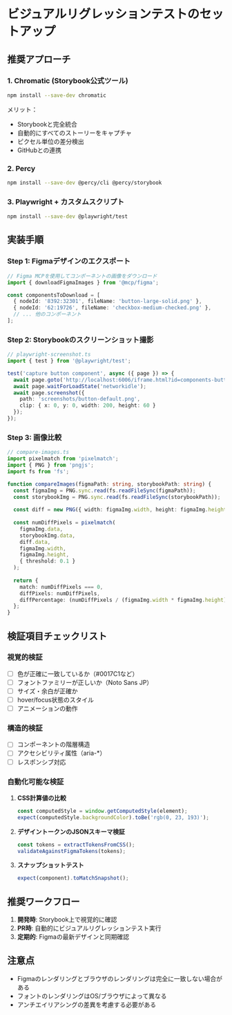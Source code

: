# ビジュアルリグレッションテストのセットアップ

## 推奨アプローチ

### 1. **Chromatic (Storybook公式ツール)**

```bash
npm install --save-dev chromatic
```

メリット：

- Storybookと完全統合
- 自動的にすべてのストーリーをキャプチャ
- ピクセル単位の差分検出
- GitHubとの連携

### 2. **Percy**

```bash
npm install --save-dev @percy/cli @percy/storybook
```

### 3. **Playwright + カスタムスクリプト**

```bash
npm install --save-dev @playwright/test
```

## 実装手順

### Step 1: Figmaデザインのエクスポート

```typescript
// Figma MCPを使用してコンポーネントの画像をダウンロード
import { downloadFigmaImages } from '@mcp/figma';

const componentsToDownload = [
  { nodeId: '8392:32301', fileName: 'button-large-solid.png' },
  { nodeId: '62:19726', fileName: 'checkbox-medium-checked.png' },
  // ... 他のコンポーネント
];
```

### Step 2: Storybookのスクリーンショット撮影

```typescript
// playwright-screenshot.ts
import { test } from '@playwright/test';

test('capture button component', async ({ page }) => {
  await page.goto('http://localhost:6006/iframe.html?id=components-button--default');
  await page.waitForLoadState('networkidle');
  await page.screenshot({ 
    path: 'screenshots/button-default.png',
    clip: { x: 0, y: 0, width: 200, height: 60 }
  });
});
```

### Step 3: 画像比較

```typescript
// compare-images.ts
import pixelmatch from 'pixelmatch';
import { PNG } from 'pngjs';
import fs from 'fs';

function compareImages(figmaPath: string, storybookPath: string) {
  const figmaImg = PNG.sync.read(fs.readFileSync(figmaPath));
  const storybookImg = PNG.sync.read(fs.readFileSync(storybookPath));
  
  const diff = new PNG({ width: figmaImg.width, height: figmaImg.height });
  
  const numDiffPixels = pixelmatch(
    figmaImg.data,
    storybookImg.data,
    diff.data,
    figmaImg.width,
    figmaImg.height,
    { threshold: 0.1 }
  );
  
  return {
    match: numDiffPixels === 0,
    diffPixels: numDiffPixels,
    diffPercentage: (numDiffPixels / (figmaImg.width * figmaImg.height)) * 100
  };
}
```

## 検証項目チェックリスト

### 視覚的検証

- [ ] 色が正確に一致しているか（#0017C1など）
- [ ] フォントファミリーが正しいか（Noto Sans JP）
- [ ] サイズ・余白が正確か
- [ ] hover/focus状態のスタイル
- [ ] アニメーションの動作

### 構造的検証

- [ ] コンポーネントの階層構造
- [ ] アクセシビリティ属性（aria-*）
- [ ] レスポンシブ対応

### 自動化可能な検証

1. **CSS計算値の比較**

   ```javascript
   const computedStyle = window.getComputedStyle(element);
   expect(computedStyle.backgroundColor).toBe('rgb(0, 23, 193)');
   ```

2. **デザイントークンのJSONスキーマ検証**

   ```javascript
   const tokens = extractTokensFromCSS();
   validateAgainstFigmaTokens(tokens);
   ```

3. **スナップショットテスト**

   ```javascript
   expect(component).toMatchSnapshot();
   ```

## 推奨ワークフロー

1. **開発時**: Storybook上で視覚的に確認
2. **PR時**: 自動的にビジュアルリグレッションテスト実行
3. **定期的**: Figmaの最新デザインと同期確認

## 注意点

- Figmaのレンダリングとブラウザのレンダリングは完全に一致しない場合がある
- フォントのレンダリングはOS/ブラウザによって異なる
- アンチエイリアシングの差異を考慮する必要がある
